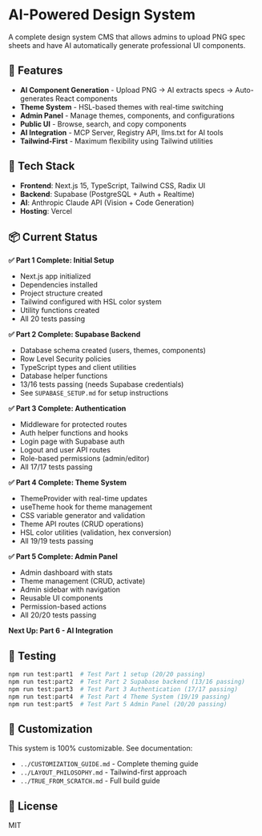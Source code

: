 # AI-Powered Design System

A complete design system CMS that allows admins to upload PNG spec sheets and have AI automatically generate professional UI components.

## 🎯 Features

- **AI Component Generation** - Upload PNG → AI extracts specs → Auto-generates React components
- **Theme System** - HSL-based themes with real-time switching
- **Admin Panel** - Manage themes, components, and configurations
- **Public UI** - Browse, search, and copy components
- **AI Integration** - MCP Server, Registry API, llms.txt for AI tools
- **Tailwind-First** - Maximum flexibility using Tailwind utilities

## 🚀 Tech Stack

- **Frontend**: Next.js 15, TypeScript, Tailwind CSS, Radix UI
- **Backend**: Supabase (PostgreSQL + Auth + Realtime)
- **AI**: Anthropic Claude API (Vision + Code Generation)
- **Hosting**: Vercel

## 📦 Current Status

**✅ Part 1 Complete: Initial Setup**
- Next.js app initialized
- Dependencies installed
- Project structure created
- Tailwind configured with HSL color system
- Utility functions created
- All 20 tests passing

**✅ Part 2 Complete: Supabase Backend**
- Database schema created (users, themes, components)
- Row Level Security policies
- TypeScript types and client utilities
- Database helper functions
- 13/16 tests passing (needs Supabase credentials)
- See `SUPABASE_SETUP.md` for setup instructions

**✅ Part 3 Complete: Authentication**
- Middleware for protected routes
- Auth helper functions and hooks
- Login page with Supabase auth
- Logout and user API routes
- Role-based permissions (admin/editor)
- All 17/17 tests passing

**✅ Part 4 Complete: Theme System**
- ThemeProvider with real-time updates
- useTheme hook for theme management
- CSS variable generator and validation
- Theme API routes (CRUD operations)
- HSL color utilities (validation, hex conversion)
- All 19/19 tests passing

**✅ Part 5 Complete: Admin Panel**
- Admin dashboard with stats
- Theme management (CRUD, activate)
- Admin sidebar with navigation
- Reusable UI components
- Permission-based actions
- All 20/20 tests passing

**Next Up: Part 6 - AI Integration**

## 🧪 Testing

```bash
npm run test:part1  # Test Part 1 setup (20/20 passing)
npm run test:part2  # Test Part 2 Supabase backend (13/16 passing)
npm run test:part3  # Test Part 3 Authentication (17/17 passing)
npm run test:part4  # Test Part 4 Theme System (19/19 passing)
npm run test:part5  # Test Part 5 Admin Panel (20/20 passing)
```

## 🎨 Customization

This system is 100% customizable. See documentation:
- `../CUSTOMIZATION_GUIDE.md` - Complete theming guide
- `../LAYOUT_PHILOSOPHY.md` - Tailwind-first approach
- `../TRUE_FROM_SCRATCH.md` - Full build guide

## 📝 License

MIT
